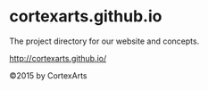 # cortexarts.github.io
The project directory for our website and concepts.

http://cortexarts.github.io/

©2015 by CortexArts
